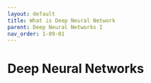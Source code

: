 ```yaml
---
layout: default
title: What is Deep Neural Network
parent: Deep Neural Networks I
nav_order: 1-09-01
---
```


# Deep Neural Networks

